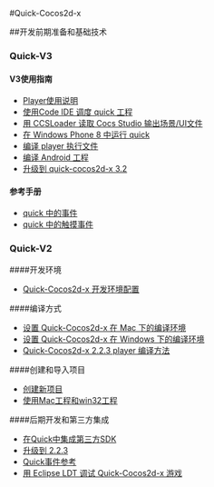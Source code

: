#Quick-Cocos2d-x

##开发前期准备和基础技术

### Quick-V3

#### V3使用指南
- [Player使用说明](../../../manual/framework/quick/V3/how-to/player-user-manual/zh.md)
- [使用Code IDE 调度 quick 工程](../../../manual/framework/quick/V3/how-to/use-codeide/zh.md)
- [用 CCSLoader 读取 Cocs Studio 输出场景/UI文件](../../../manual/framework/quick/V3/how-to/use-ccsloader/zh.md)
- [在 Windows Phone 8 中运行 quick](../../../manual/framework/quick/V3/how-to/run-on-wp8/zh.md)
- [编译 player 执行文件](../../../manual/framework/quick/V3/how-to/compile-player/zh.md)
- [编译 Android 工程](../../../manual/framework/quick/V3/how-to/compile-android/zh.md)
- [升级到 quick-cocos2d-x 3.2](../../../manual/framework/quick/V3/how-to/upgrade/zh.md)

#### 参考手册
- [quick 中的事件](../../../manual/framework/quick/V3/events/zh.md)
- [quick 中的触摸事件](../../../manual/framework/quick/V3/touch-events/zh.md)


### Quick-V2

####开发环境

- [Quick-Cocos2d-x 开发环境配置](../../../tutorial/framework/quick/chap1/zh.md)

####编译方式

- [设置 Quick-Cocos2d-x 在 Mac 下的编译环境](../../../manual/framework/quick/V2/how-to/setup_development_environment_on_mac/zh.md)
- [设置 Quick-Cocos2d-x 在 Windows 下的编译环境](../../../manual/framework/quick/V2/how-to/setup_development_environment_on_windows/zh.md)
- [Quick-Cocos2d-x 2.2.3 player 编译方法](../../../manual/framework/quick/V2/how-to/compile_qt_player/zh.md)

####创建和导入项目

- [创建新项目](../../../manual/framework/quick/V2/how-to/get_started_create_new_project/zh.md)
- [使用Mac工程和win32工程](../../../manual/framework/quick/V2/how-to/use-project-mac-and-win/zh.md)

####后期开发和第三方集成
- [在Quick中集成第三方SDK](../../../manual/framework/quick/V2/how-to/integration_third_party_sdk/zh.md)
- [升级到 2.2.3](../../../manual/framework/quick/V2/how-to/upgrade-to-2_2_3/zh.md)
- [Quick事件参考](../../../manual/framework/quick/V2/reference/events-in-quick/zh.md)
- [用 Eclipse LDT 调试 Quick-Cocos2d-x 游戏](../../../manual/framework/quick/V2/how-to/debug_with_eclipse_ldt/zh.md)

